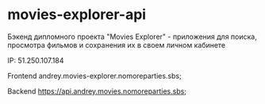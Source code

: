 # movies-explorer-api
Бэкенд дипломного проекта "Movies Explorer" - приложения для поиска, просмотра фильмов и сохранения их в своем личном кабинете

IP: 51.250.107.184

Frontend andrey.movies-explorer.nomoreparties.sbs;

Backend https://api.andrey.movies.nomoreparties.sbs;
